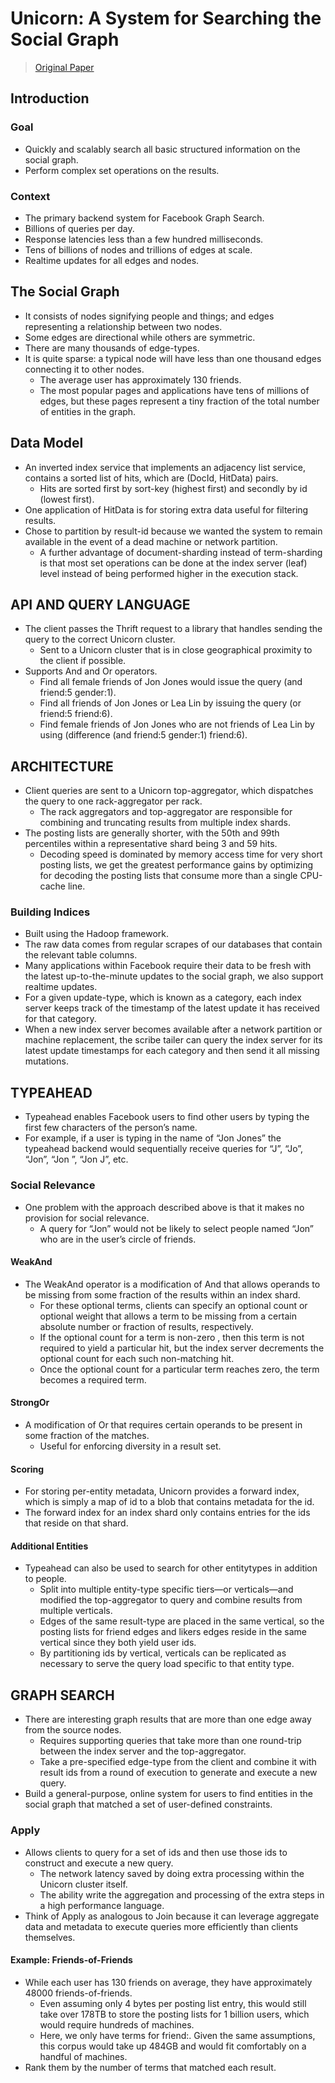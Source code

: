 # Unicorn: A System for Searching the Social Graph

> [Original Paper](https://dl.acm.org/doi/pdf/10.14778/2536222.2536239)

## Introduction
### Goal
-  Quickly and scalably search all basic structured information on the social graph.
-  Perform complex set operations on the results.

### Context
-  The primary backend system for Facebook Graph Search.
-  Billions of queries per day.
-  Response latencies less than a few hundred milliseconds.
-  Tens of billions of nodes and trillions of edges at scale.
-  Realtime updates for all edges and nodes.

## The Social Graph
- It consists of nodes signifying people and things; and edges representing a relationship between two nodes.
- Some edges are directional while others are symmetric.
- There are many thousands of edge-types.
- It is quite sparse: a typical node will have less than one thousand edges connecting it to other nodes.
  - The average user has approximately 130 friends.
  - The most popular pages and applications have tens of millions of edges, but these pages represent a tiny fraction of the total number of entities in the graph.

## Data Model
- An inverted index service that implements an adjacency list service, contains a sorted list of hits, which are (DocId, HitData) pairs.
  - Hits are sorted first by sort-key (highest first) and secondly by id (lowest first).
- One application of HitData is for storing extra data useful for filtering results.
- Chose to partition by result-id because we wanted the system to remain available in the event of a dead machine or network partition.
  - A further advantage of document-sharding instead of term-sharding is that most set operations can be done at the index server (leaf) level instead of being performed higher in the execution stack.

## API AND QUERY LANGUAGE
- The client passes the Thrift request to a library that handles sending the query to the correct Unicorn cluster.
  - Sent to a Unicorn cluster that is in close geographical proximity to the client if possible.
- Supports And and Or operators.
  - Find all female friends of Jon Jones would issue the query (and friend:5 gender:1).
  - Find all friends of Jon Jones or Lea Lin by issuing the query (or friend:5 friend:6).
  - Find female friends of Jon Jones who are not friends of Lea Lin by using (difference (and friend:5 gender:1) friend:6).

## ARCHITECTURE
- Client queries are sent to a Unicorn top-aggregator, which dispatches the query to one rack-aggregator per rack.
  - The rack aggregators and top-aggregator are responsible for combining and truncating results from multiple index shards.
- The posting lists are generally shorter, with the 50th and 99th percentiles within a representative shard being 3 and 59 hits.
  -  Decoding speed is dominated by memory access time for very short posting lists, we get the greatest performance gains by optimizing for decoding the posting lists that consume more than a single CPU-cache line.

### Building Indices
- Built using the Hadoop framework.
- The raw data comes from regular scrapes of our databases that contain the relevant table columns.
- Many applications within Facebook require their data to be fresh with the latest up-to-the-minute updates to the social graph, we also support realtime updates.
- For a given update-type, which is known as a category, each index server keeps track of the timestamp of the latest update it has received for that category.
- When a new index server becomes available after a network partition or machine replacement, the scribe tailer can query the index server for its latest update timestamps for each category and then send it all missing mutations.

## TYPEAHEAD
- Typeahead enables Facebook users to find other users by typing the first few characters of the person’s name.
- For example, if a user is typing in the name of “Jon Jones” the typeahead backend would sequentially receive queries for “J”, “Jo”, “Jon”, “Jon ”, “Jon J”, etc.

### Social Relevance
- One problem with the approach described above is that it makes no provision for social relevance.
  - A query for “Jon” would not be likely to select people named “Jon” who are in the user’s circle of friends.

#### WeakAnd
- The WeakAnd operator is a modification of And that allows operands to be missing from some fraction of the results within an index shard.
  - For these optional terms, clients can specify an optional count or optional weight that allows a term to be missing from a certain absolute number or fraction of results, respectively.
  - If the optional count for a term is non-zero , then this term is not required to yield a particular hit, but the index server decrements the optional count for each such non-matching hit.
  - Once the optional count for a particular term reaches zero, the term becomes a required term.

#### StrongOr
- A modification of Or that requires certain operands to be present in some fraction of the matches.
  - Useful for enforcing diversity in a result set.

#### Scoring
- For storing per-entity metadata, Unicorn provides a forward index, which is simply a map of id to a blob that contains metadata for the id.
- The forward index for an index shard only contains entries for the ids that reside on that shard.

#### Additional Entities
- Typeahead can also be used to search for other entitytypes in addition to people.
  - Split into multiple entity-type specific tiers—or verticals—and modified the top-aggregator to query and combine results from multiple verticals.
  - Edges of the same result-type are placed in the same vertical, so the posting lists for friend edges and likers edges reside in the same vertical since they both yield user ids.
  - By partitioning ids by vertical, verticals can be replicated as necessary to serve the query load specific to that entity type.

## GRAPH SEARCH
- There are interesting graph results that are more than one edge away from the source nodes.
  - Requires supporting queries that take more than one round-trip between the index server and the top-aggregator.
  - Take a pre-specified edge-type from the client and combine it with result ids from a round of execution to generate and execute a new query.
- Build a general-purpose, online system for users to find entities in the social graph that matched a set of user-defined constraints.

### Apply
- Allows clients to query for a set of ids and then use those ids to construct and execute a new query.
  - The network latency saved by doing extra processing within the Unicorn cluster itself.
  - The ability write the aggregation and processing of the extra steps in a high performance language.
- Think of Apply as analogous to Join because it can leverage aggregate data and metadata to execute queries more efficiently than clients themselves.

#### Example: Friends-of-Friends
- While each user has 130 friends on average, they have approximately 48000 friends-of-friends.
  - Even assuming only 4 bytes per posting list entry, this would still take over 178TB to store the posting lists for 1 billion users, which would require hundreds of machines.
  - Here, we only have terms for friend:. Given the same assumptions, this corpus would take up 484GB and would fit comfortably on a handful of machines.
- Rank them by the number of terms that matched each result.
